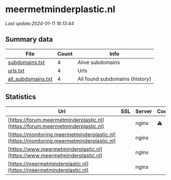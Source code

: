 # meermetminderplastic.nl
*Last update:2024-01-11 16:13:44*
## Summary data
| File       | Count | Info |
|------------|-------|------|
|[subdomains.txt](/data/meermetminderplastic/subdomains.txt)|4|Alive subdomains|
|[urls.txt](/data/meermetminderplastic/urls.txt)|4|Urls|
|[all_subdomains.txt](/data/meermetminderplastic/all_subdomains.txt)|4|All found subdomains (history)|
## Statistics
| Url | SSL | Server | Cookie | HSTS | CSP | XFO | XXP | RP | Tech |
|------------|-------|------|------|------|------|------|------|------|------|
|[https://forum.meermetminderplastic.nl](https://forum.meermetminderplastic.nl)| |nginx|:warning: | | | | |:white_check_mark: | |HSTS Nginx| |
|[https://monitoring.meermetminderplastic.nl](https://monitoring.meermetminderplastic.nl)| |nginx| | | | | |:white_check_mark: | |Azure HSTS Microsoft...| |
|[https://www.meermetminderplastic.nl](https://www.meermetminderplastic.nl)| |nginx| | | | | |:white_check_mark: | |MailChimp Nginx PHP...| |
|[https://meermetminderplastic.nl](https://meermetminderplastic.nl)| |nginx| | | | | |:white_check_mark: | |Nginx PHP Pimcore| |